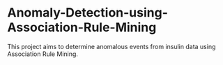 # Anomaly-Detection-using-Association-Rule-Mining
This project aims to determine anomalous events from insulin data using Association Rule Mining.
